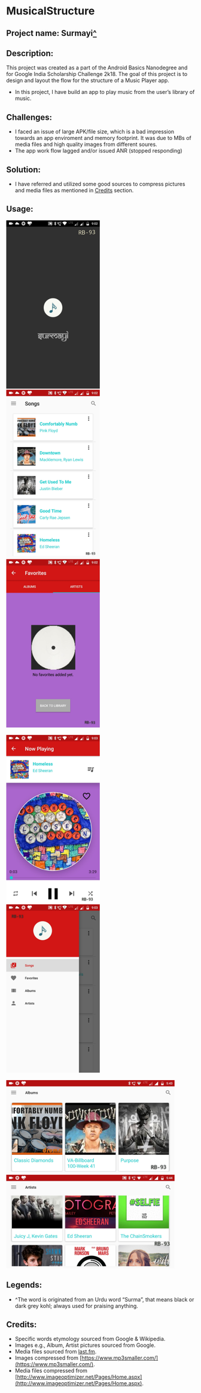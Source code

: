 # MusicalStructure

## Project name: Surmayi<a href="https://github.com/RB-93/MusicalStructure/blob/master/README.md#legends">^</a>

## Description:

This project was created as a part of the Android Basics Nanodegree and for Google India Scholarship Challenge 2k18. The goal of this project is to design and layout the flow for the structure of a Music Player app.
* In this project, I have build an app to play music from the user’s library of music.

## Challenges:

* I faced an issue of large APK/file size, which is a bad impression towards an app enviroment and memory footprint. It was due to MBs of media files and high quality images from different soures.
* The app work flow lagged and/or issued ANR (stopped responding)

## Solution:

* I have referred and utilized some good sources to compress pictures and media files as mentioned in [Credits](https://github.com/RB-93/MusicalStructure/blob/master/README.md#credits) section.

## Usage:

<img src="https://github.com/RB-93/MusicalStructure/blob/master/App-demo/Music_1[1].jpg?raw=true" width="250" height="450" title="Launch"> &nbsp; &nbsp; <img src="https://github.com/RB-93/MusicalStructure/blob/master/App-demo/Music_2[1].jpg?raw=true" width="250" height="450" title="Song List"> &nbsp; &nbsp; <img src="https://github.com/RB-93/MusicalStructure/blob/master/App-demo/Music_3[1].jpg?raw=true" width="250" height="450" title="Favorite Screen"> <br/><br/> <img src="https://github.com/RB-93/MusicalStructure/blob/master/App-demo/Music_4[1].jpg?raw=true" width="250" height="450" title="Song Play Screen"> &nbsp; &nbsp; <img src="https://github.com/RB-93/MusicalStructure/blob/master/App-demo/Music_5[1].jpg?raw=true" width="250" height="450" title="Menu Screen"> <br/><br/> <img src="https://github.com/RB-93/MusicalStructure/blob/master/App-demo/Music_6[1].jpg?raw=true" width="450" height="250" title="Artist Screen (Landscape)"> &nbsp; <img src="https://github.com/RB-93/MusicalStructure/blob/master/App-demo/Music_7[1].jpg?raw=true" width="450" height="250" title="Album Screen (Landscape)">

## Legends:

* ^The word is originated from an Urdu word “Surma”, that means black or dark grey kohl; always used for praising anything.

## Credits:

* Specific words etymology sourced from Google & Wikipedia.
* Images e.g., Album, Artist pictures sourced from Google.
* Media files sourced from [last.fm](https://www.last.fm).
* Images compressed from [https://www.mp3smaller.com/](https://www.mp3smaller.com/).
* Media files compressed from [http://www.imageoptimizer.net/Pages/Home.aspx](http://www.imageoptimizer.net/Pages/Home.aspx).
